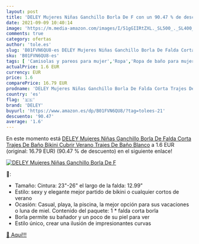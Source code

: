 ```yaml
---
layout: post
title: 'DELEY Mujeres Niñas Ganchillo Borla De F con un 90.47 % de descuento'
date: 2021-09-09 10:40:14
image: 'https://m.media-amazon.com/images/I/51gGIIRtZXL._SL500_._SL400_.jpg'
comments: true
category: ofertas
author: 'tole.es'
slug: 'B01FVN6QU8-es DELEY Mujeres Niñas Ganchillo Borla De Falda Corta Trajes...'
sku: 'B01FVN6QU8-es'
tags: [ 'Camisolas y pareos para mujer','Ropa','Ropa de baño para mujer','Ropa para mujer','bikini','deley','falda', ]
actualPrice: 1.6 EUR
currency: EUR
price: 1.6
comparePrice: 16.79 EUR
prodname: 'DELEY Mujeres Niñas Ganchillo Borla De Falda Corta Trajes De Baño Bikini Cubrir Verano Trajes De Baño Blanco'
country: 'es'
flag: '🇪🇸'
brand: 'DELEY'
buyurl: 'https://www.amazon.es/dp/B01FVN6QU8/?tag=tolees-21'
descuento: '90.47'
average: '1.6'
---
```


En este momento está [DELEY Mujeres Niñas Ganchillo Borla De Falda Corta Trajes De Baño Bikini Cubrir Verano Trajes De Baño Blanco](https://www.amazon.es/dp/B01FVN6QU8/?tag=tolees-21) a 1.6 EUR (original: 16.79 EUR) (90.47 %  de descuento) en el siguiente enlace!

[![DELEY Mujeres Niñas Ganchillo Borla De F](https://m.media-amazon.com/images/I/51gGIIRtZXL._SL500_._SL400_.jpg)](https://www.amazon.es/dp/B01FVN6QU8/?tag=tolees-21)

🔎:

- Tamaño: Cintura: 23"-26" el largo de la falda: 12.99"
- Estilo: sexy y elegante mejor partido de bikini o cualquier cortos de verano
- Ocasión: Casual, playa, la piscina, la mejor opción para sus vacaciones o luna de miel. Contenido del paquete: 1 * falda corta borla
- Borla permite su bañador y un poco de su piel para ver
- Estilo único, crear una ilusión de impresionantes curvas

[🛒 Aquí!!!](https://www.amazon.es/dp/B01FVN6QU8/?tag=tolees-21)
